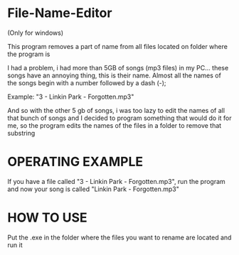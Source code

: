 # File-Name-Editor

(Only for windows)

This program removes a part of name from all files located on folder where the program is

I had a problem, i had more than 5GB of songs (mp3 files) in my PC... these songs have an annoying thing, this is their name.
Almost all the names of the songs begin with a number followed by a dash (-); 

Example: "3 - Linkin Park - Forgotten.mp3"

And so with the other 5 gb of songs, i was too lazy to edit the names of all that bunch of songs and I decided to program something that would do it for me, so the program edits the names of the files in a folder to remove that substring

# OPERATING EXAMPLE
If you have a file called "3 - Linkin Park - Forgotten.mp3", run the program and now your song is called "Linkin Park - Forgotten.mp3"

# HOW TO USE
Put the .exe in the folder where the files you want to rename are located and run it
